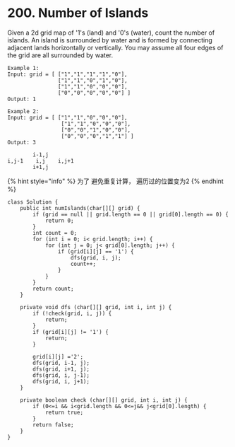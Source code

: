 # 200. Number of Islands

Given a 2d grid map of '1's \(land\) and '0's \(water\), count the number of islands. An island is surrounded by water and is formed by connecting adjacent lands horizontally or vertically. You may assume all four edges of the grid are all surrounded by water.

```text
Example 1:
Input: grid = [ ["1","1","1","1","0"], 
                ["1","1","0","1","0"], 
                ["1","1","0","0","0"], 
                ["0","0","0","0","0"] ] 
Output: 1 

Example 2:
Input: grid = [ ["1","1","0","0","0"],
                 ["1","1","0","0","0"], 
                 ["0","0","1","0","0"], 
                 ["0","0","0","1","1"] ] 
Output: 3
```

```text
        i-1,j
i,j-1    i,j    i,j+1
        i+1,j
```

{% hint style="info" %}
为了 避免重复计算， 遍历过的位置变为2
{% endhint %}

```text
class Solution {
    public int numIslands(char[][] grid) {
        if (grid == null || grid.length == 0 || grid[0].length == 0) {
            return 0;
        }
        int count = 0;
        for (int i = 0; i< grid.length; i++) {
            for (int j = 0; j< grid[0].length; j++) {
                if (grid[i][j] == '1') {
                    dfs(grid, i, j);
                    count++;
                }
            }
        }
        return count;
    }

    private void dfs (char[][] grid, int i, int j) {
        if (!check(grid, i, j)) {
            return;
        }
        if (grid[i][j] != '1') {
            return;
        }

        grid[i][j] ='2';
        dfs(grid, i-1, j);
        dfs(grid, i+1, j);
        dfs(grid, i, j-1);
        dfs(grid, i, j+1);
    }

    private boolean check (char[][] grid, int i, int j) {
        if (0<=i && i<grid.length && 0<=j&& j<grid[0].length) {
            return true;
        }
        return false;
    }
}
```









